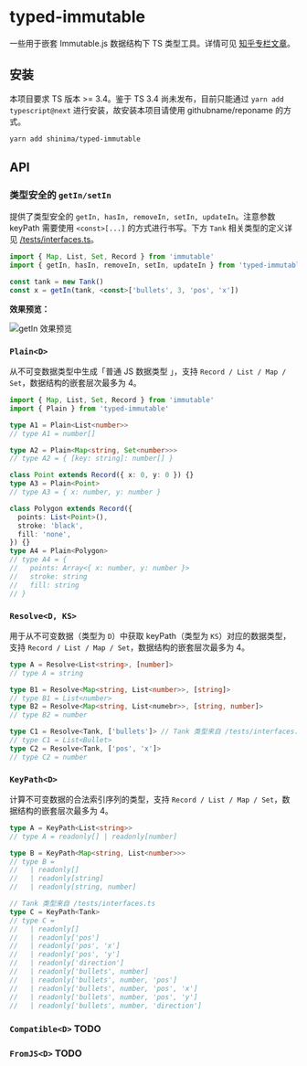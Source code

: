 # typed-immutable

一些用于嵌套 Immutable.js 数据结构下 TS 类型工具。详情可见 [知乎专栏文章](https://zhuanlan.zhihu.com/p/58679875)。

## 安装

本项目要求 TS 版本 >= 3.4。鉴于 TS 3.4 尚未发布，目前只能通过 `yarn add typescript@next` 进行安装，故安装本项目请使用 githubname/reponame 的方式。

```bash
yarn add shinima/typed-immutable
```

## API

### 类型安全的 `getIn/setIn`

提供了类型安全的 `getIn, hasIn, removeIn, setIn, updateIn`。注意参数 keyPath 需要使用 `<const>[...]` 的方式进行书写。下方 `Tank` 相关类型的定义详见 [/tests/interfaces.ts](/tests/interfaces.ts)。

```typescript
import { Map, List, Set, Record } from 'immutable'
import { getIn, hasIn, removeIn, setIn, updateIn } from 'typed-immutable'

const tank = new Tank()
const x = getIn(tank, <const>['bullets', 3, 'pos', 'x'])
```

**效果预览：**

![getIn 效果预览](https://cdn.nlark.com/yuque/0/2019/gif/169379/1551972611194-508b51bb-d240-4777-bb35-2fc14cf7a720.gif)

### `Plain<D>`

从不可变数据类型中生成「普通 JS 数据类型 」，支持 `Record / List / Map / Set`，数据结构的嵌套层次最多为 4。

```typescript
import { Map, List, Set, Record } from 'immutable'
import { Plain } from 'typed-immutable'

type A1 = Plain<List<number>>
// type A1 = number[]

type A2 = Plain<Map<string, Set<number>>>
// type A2 = { [key: string]: number[] }

class Point extends Record({ x: 0, y: 0 }) {}
type A3 = Plain<Point>
// type A3 = { x: number, y: number }

class Polygon extends Record({
  points: List<Point>(),
  stroke: 'black',
  fill: 'none',
}) {}
type A4 = Plain<Polygon>
// type A4 = {
//   points: Array<{ x: number, y: number }>
//   stroke: string
//   fill: string
// }
```

### `Resolve<D, KS>`

用于从不可变数据（类型为 `D`）中获取 keyPath（类型为 `KS`）对应的数据类型，支持 `Record / List / Map / Set`，数据结构的嵌套层次最多为 4。

```typescript
type A = Resolve<List<string>, [number]>
// type A = string

type B1 = Resolve<Map<string, List<number>>, [string]>
// type B1 = List<number>
type B2 = Resolve<Map<string, List<numebr>>, [string, number]>
// type B2 = number

type C1 = Resolve<Tank, ['bullets']> // Tank 类型来自 /tests/interfaces.ts
// type C1 = List<Bullet>
type C2 = Resolve<Tank, ['pos', 'x']>
// type C2 = number
```

### `KeyPath<D>`

计算不可变数据的合法索引序列的类型，支持 `Record / List / Map / Set`，数据结构的嵌套层次最多为 4。

```typescript
type A = KeyPath<List<string>>
// type A = readonly[] | readonly[number]

type B = KeyPath<Map<string, List<number>>>
// type B =
//   | readonly[]
//   | readonly[string]
//   | readonly[string, number]

// Tank 类型来自 /tests/interfaces.ts
type C = KeyPath<Tank>
// type C =
//   | readonly[]
//   | readonly['pos']
//   | readonly['pos', 'x']
//   | readonly['pos', 'y']
//   | readonly['direction']
//   | readonly['bullets', number]
//   | readonly['bullets', number, 'pos']
//   | readonly['bullets', number, 'pos', 'x']
//   | readonly['bullets', number, 'pos', 'y']
//   | readonly['bullets', number, 'direction']
```

### `Compatible<D>` TODO

### `FromJS<D>` TODO
